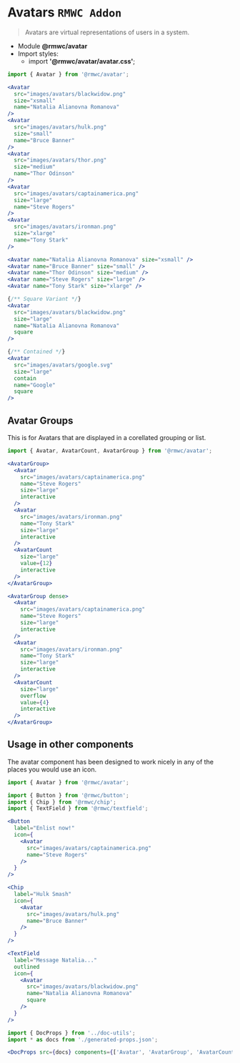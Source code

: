 # Avatars `RMWC Addon`

> Avatars are virtual representations of users in a system.

- Module **@rmwc/avatar**
- Import styles:
  - import **'@rmwc/avatar/avatar.css'**;

```jsx render
import { Avatar } from '@rmwc/avatar';

<Avatar
  src="images/avatars/blackwidow.png"
  size="xsmall"
  name="Natalia Alianovna Romanova"
/>
<Avatar
  src="images/avatars/hulk.png"
  size="small"
  name="Bruce Banner"
/>
<Avatar
  src="images/avatars/thor.png"
  size="medium"
  name="Thor Odinson"
/>
<Avatar
  src="images/avatars/captainamerica.png"
  size="large"
  name="Steve Rogers"
/>
<Avatar
  src="images/avatars/ironman.png"
  size="xlarge"
  name="Tony Stark"
/>

<Avatar name="Natalia Alianovna Romanova" size="xsmall" />
<Avatar name="Bruce Banner" size="small" />
<Avatar name="Thor Odinson" size="medium" />
<Avatar name="Steve Rogers" size="large" />
<Avatar name="Tony Stark" size="xlarge" />

{/** Square Variant */}
<Avatar
  src="images/avatars/blackwidow.png"
  size="large"
  name="Natalia Alianovna Romanova"
  square
/>

{/** Contained */}
<Avatar
  src="images/avatars/google.svg"
  size="large"
  contain
  name="Google"
  square
/>

```

## Avatar Groups

This is for Avatars that are displayed in a corellated grouping or list.

```jsx render
import { Avatar, AvatarCount, AvatarGroup } from '@rmwc/avatar';

<AvatarGroup>
  <Avatar
    src="images/avatars/captainamerica.png"
    name="Steve Rogers"
    size="large"
    interactive
  />
  <Avatar
    src="images/avatars/ironman.png"
    name="Tony Stark"
    size="large"
    interactive
  />
  <AvatarCount
    size="large"
    value={12}
    interactive
  />
</AvatarGroup>

<AvatarGroup dense>
  <Avatar
    src="images/avatars/captainamerica.png"
    name="Steve Rogers"
    size="large"
    interactive
  />
  <Avatar
    src="images/avatars/ironman.png"
    name="Tony Stark"
    size="large"
    interactive
  />
  <AvatarCount
    size="large"
    overflow
    value={4}
    interactive
  />
</AvatarGroup>
```

## Usage in other components

The avatar component has been designed to work nicely in any of the places you would use an icon.

```jsx render
import { Avatar } from '@rmwc/avatar';

import { Button } from '@rmwc/button';
import { Chip } from '@rmwc/chip';
import { TextField } from '@rmwc/textfield';

<Button 
  label="Enlist now!"
  icon={
    <Avatar
      src="images/avatars/captainamerica.png"
      name="Steve Rogers"
    />
  }
/>

<Chip
  label="Hulk Smash"
  icon={
    <Avatar
      src="images/avatars/hulk.png"
      name="Bruce Banner"
    />
  }
/>

<TextField
  label="Message Natalia..."
  outlined
  icon={
    <Avatar
      src="images/avatars/blackwidow.png"
      name="Natalia Alianovna Romanova"
      square
    />
  }
/>

```

```jsx renderOnly
import { DocProps } from '../doc-utils';
import * as docs from './generated-props.json';

<DocProps src={docs} components={['Avatar', 'AvatarGroup', 'AvatarCount']} />
```
